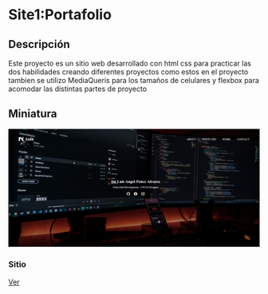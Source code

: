 # Site1:Portafolio

## Descripción

Este proyecto es un sitio web desarrollado con html css para practicar las dos habilidades creando diferentes proyectos como estos en el proyecto tambien se utilizo MediaQueris para los tamaños de celulares y flexbox para acomodar las distintas partes de proyecto

## Miniatura

![miniatura](./img/miniatura.png)

### Sitio

[Ver](https://luisangelponcealvarez.github.io/Site1/)
